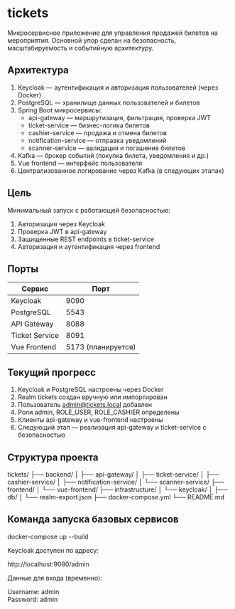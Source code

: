 
# tickets

Микросервисное приложение для управления продажей билетов на мероприятия. Основной упор сделан на безопасность, масштабируемость и событийную архитектуру.

## Архитектура

1. Keycloak — аутентификация и авторизация пользователей (через Docker)
2. PostgreSQL — хранилище данных пользователей и билетов
3. Spring Boot микросервисы:
    - api-gateway — маршрутизация, фильтрация, проверка JWT
    - ticket-service — бизнес-логика билетов
    - cashier-service — продажа и отмена билетов
    - notification-service — отправка уведомлений
    - scanner-service — валидация и погашение билетов
4. Kafka — брокер событий (покупка билета, уведомления и др.)
5. Vue frontend — интерфейс пользователя
6. Централизованное логирование через Kafka (в следующих этапах)

## Цель

Минимальный запуск с работающей безопасностью:

1. Авторизация через Keycloak
2. Проверка JWT в api-gateway
3. Защищенные REST endpoints в ticket-service
4. Авторизация и аутентификация через frontend

## Порты

Сервис | Порт
-------|-----
Keycloak | 9090
PostgreSQL | 5543
API Gateway | 8088
Ticket Service | 8091
Vue Frontend | 5173 (планируется)

## Текущий прогресс

1. Keycloak и PostgreSQL настроены через Docker
2. Realm tickets создан вручную или импортирован
3. Пользователь admin@tickets.local добавлен
4. Роли admin, ROLE_USER, ROLE_CASHIER определены
5. Клиенты api-gateway и vue-frontend настроены
6. Следующий этап — реализация api-gateway и ticket-service с безопасностью

## Структура проекта

tickets/
├── backend/
│   ├── api-gateway/
│   ├── ticket-service/
│   ├── cashier-service/
│   ├── notification-service/
│   └── scanner-service/
├── frontend/
│   └── vue-frontend/
├── infrastructure/
│   └── keycloak/
│       ├── db/
│       └── realm-export.json
├── docker-compose.yml
└── README.md

## Команда запуска базовых сервисов

docker-compose up --build

Keycloak доступен по адресу:

http://localhost:9090/admin

Данные для входа (временно):

Username: admin  
Password: admin
